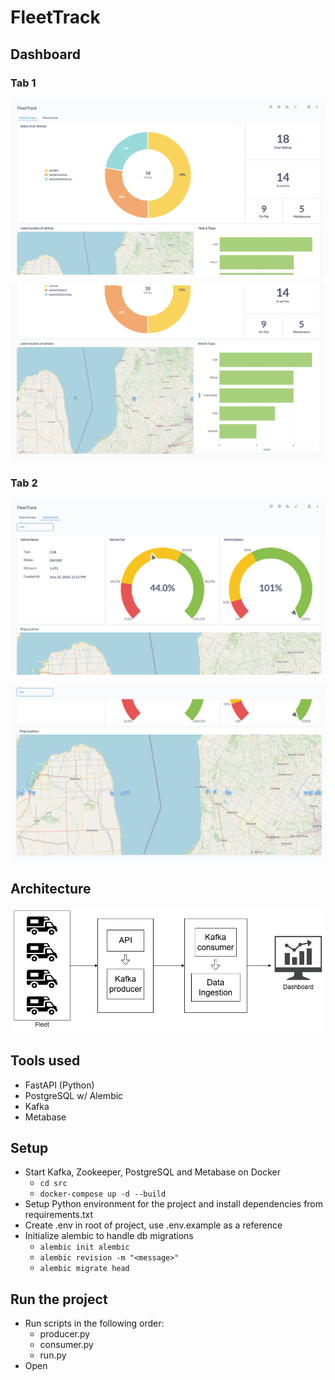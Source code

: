 # FleetTrack

## Dashboard

### Tab 1
![](./assets/dashboard_fleet_overview_1.png)

![](./assets/dashboard_fleet_overview_2.png)

### Tab 2
![](./assets/dashboard_vehicle_detail_1.png)

![](./assets/dashboard_vehicle_detail_2.png)


## Architecture

![](./assets/FleetTrack.png)

## Tools used

- FastAPI (Python)
- PostgreSQL w/ Alembic
- Kafka
- Metabase

## Setup

- Start Kafka, Zookeeper, PostgreSQL and Metabase on Docker
  - `cd src`
  - `docker-compose up -d --build`
- Setup Python environment for the project and install dependencies from requirements.txt
- Create .env in root of project, use .env.example as a reference
- Initialize alembic to handle db migrations
  - `alembic init alembic`
  - `alembic revision -m "<message>"`
  - `alembic migrate head`

## Run the project

- Run scripts in the following order:
  - producer.py
  - consumer.py
  - run.py
- Open 